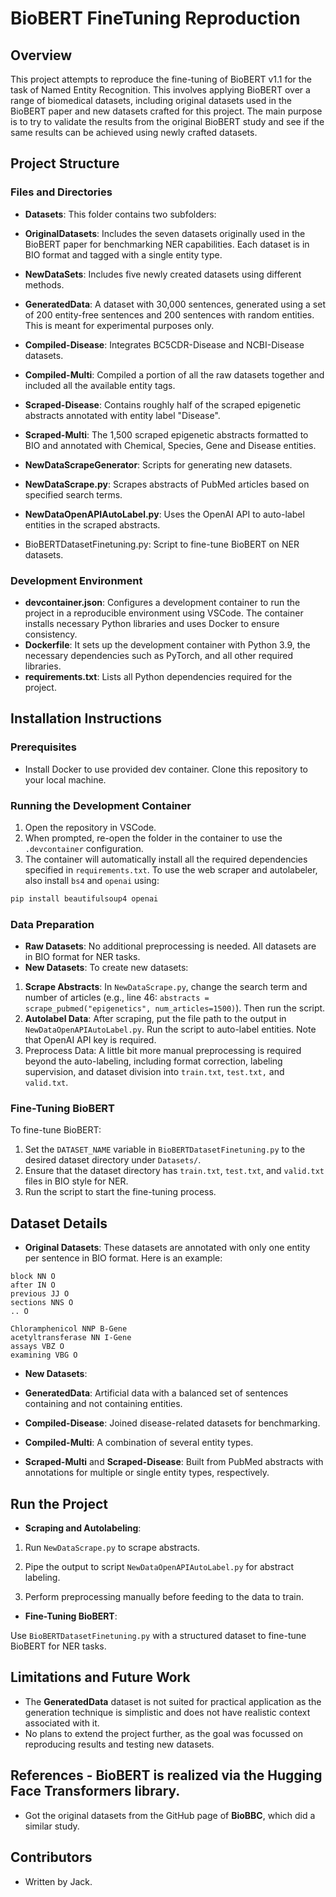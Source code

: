 # BioBERT FineTuning Reproduction

## Overview

This project attempts to reproduce the fine-tuning of BioBERT v1.1 for the task of Named Entity Recognition. This involves applying BioBERT over a range of biomedical datasets, including original datasets used in the BioBERT paper and new datasets crafted for this project. The main purpose is to try to validate the results from the original BioBERT study and see if the same results can be achieved using newly crafted datasets.
## Project Structure

### Files and Directories
- **Datasets**: This folder contains two subfolders:
- **OriginalDatasets**: Includes the seven datasets originally used in the BioBERT paper for benchmarking NER capabilities. Each dataset is in BIO format and tagged with a single entity type.
- **NewDataSets**: Includes five newly created datasets using different methods.
- **GeneratedData**: A dataset with 30,000 sentences, generated using a set of 200 entity-free sentences and 200 sentences with random entities. This is meant for experimental purposes only.
- **Compiled-Disease**: Integrates BC5CDR-Disease and NCBI-Disease datasets.
- **Compiled-Multi**: Compiled a portion of all the raw datasets together and included all the available entity tags.
- **Scraped-Disease**: Contains roughly half of the scraped epigenetic abstracts annotated with entity label "Disease".
- **Scraped-Multi**: The 1,500 scraped epigenetic abstracts formatted to BIO and annotated with Chemical, Species, Gene and Disease entities.

- **NewDataScrapeGenerator**: Scripts for generating new datasets.
- **NewDataScrape.py**: Scrapes abstracts of PubMed articles based on specified search terms.
- **NewDataOpenAPIAutoLabel.py**: Uses the OpenAI API to auto-label entities in the scraped abstracts.
- BioBERTDatasetFinetuning.py: Script to fine-tune BioBERT on NER datasets.

### Development Environment
- **devcontainer.json**: Configures a development container to run the project in a reproducible environment using VSCode. The container installs necessary Python libraries and uses Docker to ensure consistency.
- **Dockerfile**: It sets up the development container with Python 3.9, the necessary dependencies such as PyTorch, and all other required libraries.
- **requirements.txt**: Lists all Python dependencies required for the project.

## Installation Instructions

### Prerequisites
- Install Docker to use provided dev container.
Clone this repository to your local machine.

### Running the Development Container
1. Open the repository in VSCode.
2. When prompted, re-open the folder in the container to use the `.devcontainer` configuration.
3. The container will automatically install all the required dependencies specified in `requirements.txt`. To use the web scraper and autolabeler, also install `bs4` and `openai` using:
```sh
pip install beautifulsoup4 openai
```

### Data Preparation
- **Raw Datasets**: No additional preprocessing is needed. All datasets are in BIO format for NER tasks.
- **New Datasets**: To create new datasets:
1. **Scrape Abstracts**: In `NewDataScrape.py`, change the search term and number of articles (e.g., line 46: `abstracts = scrape_pubmed("epigenetics", num_articles=1500)`). Then run the script.
2. **Autolabel Data**: After scraping, put the file path to the output in `NewDataOpenAPIAutoLabel.py`. Run the script to auto-label entities. Note that OpenAI API key is required.
3. Preprocess Data: A little bit more manual preprocessing is required beyond the auto-labeling, including format correction, labeling supervision, and dataset division into `train.txt`, `test.txt,` and `valid.txt`.

### Fine-Tuning BioBERT
To fine-tune BioBERT:
1. Set the `DATASET_NAME` variable in `BioBERTDatasetFinetuning.py` to the desired dataset directory under `Datasets/`.
2. Ensure that the dataset directory has `train.txt`, `test.txt`, and `valid.txt` files in BIO style for NER.
3. Run the script to start the fine-tuning process.

## Dataset Details
- **Original Datasets**: These datasets are annotated with only one entity per sentence in BIO format. Here is an example:

```
block NN O
after IN O
previous JJ O
sections NNS O
.. O

Chloramphenicol NNP B-Gene
acetyltransferase NN I-Gene
assays VBZ O
examining VBG O
```

- **New Datasets**:

- **GeneratedData**: Artificial data with a balanced set of sentences containing and not containing entities.
- **Compiled-Disease**: Joined disease-related datasets for benchmarking.
- **Compiled-Multi**: A combination of several entity types.
- **Scraped-Multi** and **Scraped-Disease**: Built from PubMed abstracts with annotations for multiple or single entity types, respectively.

## Run the Project

- **Scraping and Autolabeling**:

1. Run `NewDataScrape.py` to scrape abstracts.

2. Pipe the output to script `NewDataOpenAPIAutoLabel.py` for abstract labeling. 

3. Perform preprocessing manually before feeding to the data to train. 

- **Fine-Tuning BioBERT**: 

Use `BioBERTDatasetFinetuning.py` with a structured dataset to fine-tune BioBERT for NER tasks. 

## Limitations and Future Work 

- The **GeneratedData** dataset is not suited for practical application as the generation technique is simplistic and does not have realistic context associated with it. 
- No plans to extend the project further, as the goal was focussed on reproducing results and testing new datasets. 

## References - BioBERT is realized via the **Hugging Face Transformers** library. 

- Got the original datasets from the GitHub page of **BioBBC**, which did a similar study. 

## Contributors 

- Written by Jack.
